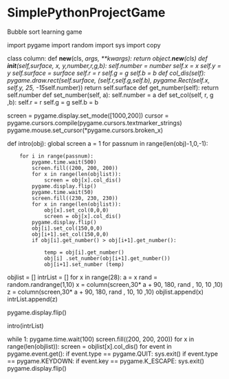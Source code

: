 # SimplePythonProjectGame
Bubble sort learning game


import pygame
import random
import sys
import copy

class column:
    def __new__(cls, *args, **kwargs):
        return object.__new__(cls)
    def __init__(self,surface, x, y,number,r,g,b):
        self.number = number
        self.x = x
        self.y = y
        self.surface = surface
        self.r = r
        self.g = g
        self.b = b
    def col_dis(self):
        pygame.draw.rect(self.surface, (self.r,self.g,self.b), pygame.Rect(self.x, self.y, 25, -15*self.number))
        return self.surface
    def get_number(self):
        return self.number
    def set_number(self, a):
        self.number = a
    def set_col(self, r, g ,b):
        self.r = r
        self.g = g
        self.b = b



            
        
screen = pygame.display.set_mode([1000,200])
cursor = pygame.cursors.compile(pygame.cursors.textmarker_strings)
pygame.mouse.set_cursor(*pygame.cursors.broken_x)

def intro(obj):
    global screen
    a = 1
    for passnum in range(len(obj)-1,0,-1):
        
        for i in range(passnum):
            pygame.time.wait(500)
            screen.fill((200, 200, 200))
            for x in range(len(objlist)):
                screen = obj[x].col_dis()
            pygame.display.flip()
            pygame.time.wait(50)
            screen.fill((230, 230, 230))
            for x in range(len(objlist)):
                obj[x].set_col(0,0,0)
                screen = obj[x].col_dis()
            pygame.display.flip()
            obj[i].set_col(150,0,0)
            obj[i+1].set_col(150,0,0)
            if obj[i].get_number() > obj[i+1].get_number():
                
                temp = obj[i].get_number()
                obj[i] .set_number(obj[i+1].get_number())
                obj[i+1].set_number (temp)

objlist = []
intrList = []
for x in range(28):
        a = x
        rand = random.randrange(1,10)
        x = column(screen,30* a + 90, 180, rand , 10, 10 ,10)
        z = column(screen,30* a + 90, 180, rand , 10, 10 ,10)
        objlist.append(x)
        intrList.append(z)

pygame.display.flip()

intro(intrList)



while 1:
    pygame.time.wait(100)
    screen.fill((200, 200, 200))
    for x in range(len(objlist)):
        screen = objlist[x].col_dis()
    for event in pygame.event.get():
        if event.type == pygame.QUIT: sys.exit()
        if event.type == pygame.KEYDOWN:
            if event.key == pygame.K_ESCAPE: sys.exit()
    pygame.display.flip()
